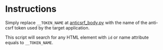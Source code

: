 # Instructions

Simply replace `__TOKEN_NAME` at [anticsrf_body.py](anticsrf_body.py#L12) with the name of the anti-csrf token used by the target application.

This script will search for any HTML element with `id` or name attribute equals to `__TOKEN_NAME`.
